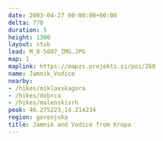 ```yaml
---
date: 2003-04-27 00:00:00+00:00
delta: 770
duration: 5
height: 1300
layout: stub
lead: M_0-5007_IMG.JPG
map: 1
maplink: https://mapzs.projekti.si/poi/260
name: Jamnik_Vodice
nearby:
- /hikes/miklavskagora
- /hikes/dobrca
- /hikes/malenskivrh
peak: 46.275223,14.214234
region: gorenjska
title: Jamnik and Vodice from Kropa
---
```

